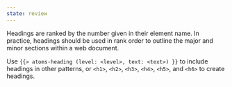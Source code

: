 ```yaml
---
state: review
---
```


Headings are ranked by the number given in their element name. In practice, headings should be used in rank order to outline the major and minor sections within a web document.

Use `{{> atoms-heading (level: <level>, text: <text>) }}` to include headings in other patterns, or `<h1>`, `<h2>`, `<h3>`, `<h4>`, `<h5>`, and `<h6>` to create headings.